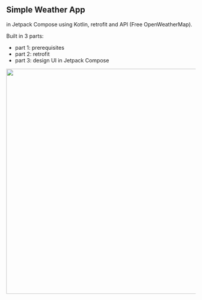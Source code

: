 ## Simple Weather App

in Jetpack Compose using Kotlin, retrofit and API (Free OpenWeatherMap).  

Built in 3 parts: 
* part 1: prerequisites
* part 2: retrofit
* part 3: design UI in Jetpack Compose

<img src="https://github.com/user-attachments/assets/db5f6188-a178-4a7c-8e3d-18070b6174a3" height="600">
